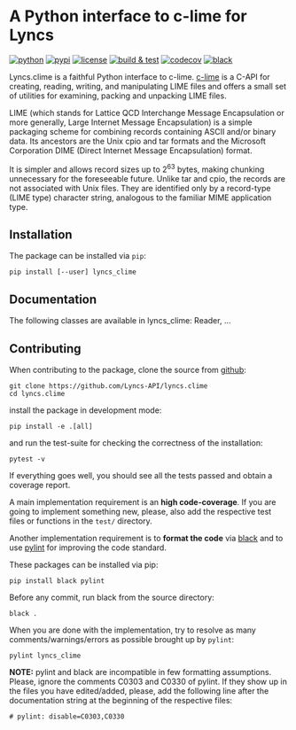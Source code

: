 # A Python interface to c-lime for Lyncs

[![python](https://img.shields.io/pypi/pyversions/lyncs_clime.svg?logo=python&logoColor=white)](https://pypi.org/project/lyncs_clime/)
[![pypi](https://img.shields.io/pypi/v/lyncs_clime.svg?logo=python&logoColor=white)](https://pypi.org/project/lyncs_clime/)
[![license](https://img.shields.io/github/license/Lyncs-API/lyncs.clime?logo=github&logoColor=white)](https://github.com/Lyncs-API/lyncs.clime/blob/master/LICENSE)
[![build & test](https://img.shields.io/github/workflow/status/Lyncs-API/lyncs.clime/build%20&%20test?logo=github&logoColor=white)](https://github.com/Lyncs-API/lyncs.clime/actions)
[![codecov](https://img.shields.io/codecov/c/github/Lyncs-API/lyncs.clime?logo=codecov&logoColor=white)](https://codecov.io/gh/Lyncs-API/lyncs.clime)
[![black](https://img.shields.io/badge/code%20style-black-000000.svg?logo=codefactor&logoColor=white)](https://github.com/ambv/black)

Lyncs.clime is a faithful Python interface to c-lime.
[c-lime] is a C-API for creating, reading, writing, and manipulating LIME files
and offers a small set of utilities for examining, packing and unpacking LIME files.

LIME (which stands for Lattice QCD Interchange Message Encapsulation or more generally,
Large Internet Message Encapsulation) is a simple packaging scheme for combining records
containing ASCII and/or binary data. Its ancestors are the Unix cpio and tar formats and
the Microsoft Corporation DIME (Direct Internet Message Encapsulation) format.

It is simpler and allows record sizes up to $2^{63}$ bytes, making chunking unnecessary
for the foreseeable future. Unlike tar and cpio, the records are not associated with Unix files.
They are identified only by a record-type (LIME type) character string, analogous to the familiar
MIME application type.

[c-lime]: https://github.com/usqcd-software/c-lime

## Installation

The package can be installed via `pip`:

```
pip install [--user] lyncs_clime
```

## Documentation

The following classes are available in lyncs_clime: Reader, ...


## Contributing

When contributing to the package, clone the source from [github](https://github.com/Lyncs-API/lyncs.clime):

```
git clone https://github.com/Lyncs-API/lyncs.clime
cd lyncs.clime
```

install the package in development mode:

```
pip install -e .[all]
```

and run the test-suite for checking the correctness of the installation:

```
pytest -v
```

If everything goes well, you should see all the tests passed and obtain a coverage report.

A main implementation requirement is an **high code-coverage**.
If you are going to implement something new, please, also add the respective
test files or functions in the `test/` directory.

Another implementation requirement is to **format the code** via [black](https://github.com/ambv/black)
and to use [pylint](https://github.com/PyCQA/pylint) for improving the code standard.

These packages can be installed via pip:

```
pip install black pylint
```

Before any commit, run black from the source directory:

```
black .
```

When you are done with the implementation, try to resolve as many comments/warnings/errors
as possible brought up by `pylint`:

```
pylint lyncs_clime
```

**NOTE:** pylint and black are incompatible in few formatting assumptions. Please, ignore
the comments C0303 and C0330 of pylint. If they show up in the files you have edited/added,
please, add the following line after the documentation string at the beginning of the respective files:

```
# pylint: disable=C0303,C0330
```

